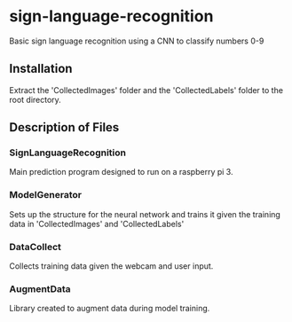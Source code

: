 # sign-language-recognition
Basic sign language recognition using a CNN to classify numbers 0-9

## Installation
Extract the 'CollectedImages' folder and the 'CollectedLabels' folder to the root directory. 

## Description of Files
### SignLanguageRecognition
Main prediction program designed to run on a raspberry pi 3. 

### ModelGenerator 
Sets up the structure for the neural network and trains it given the training data in 'CollectedImages' and 'CollectedLabels'

### DataCollect
Collects training data given the webcam and user input.

### AugmentData
Library created to augment data during model training. 

